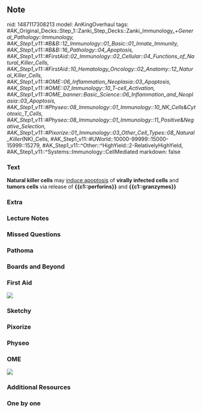 ## Note
nid: 1487117308213
model: AnKingOverhaul
tags: #AK_Original_Decks::Step_1::Zanki_Step_Decks::Zanki_Immunology_+_General_Pathology::Immunology, #AK_Step1_v11::#B&B::12_Immunology::01_Basic::01_Innate_Immunity, #AK_Step1_v11::#B&B::16_Pathology::04_Apoptosis, #AK_Step1_v11::#FirstAid::02_Immunology::02_Cellular::04_Functions_of_Natural_Killer_Cells, #AK_Step1_v11::#FirstAid::10_Hematology_Oncology::02_Anatomy::12_Natural_Killer_Cells, #AK_Step1_v11::#OME::06_Inflammation_Neoplasia::03_Apoptosis, #AK_Step1_v11::#OME::07_Immunology::10_T-cell_Activation, #AK_Step1_v11::#OME_banner::Basic_Science::06_Inflammation_and_Neoplasia::03_Apoptosis, #AK_Step1_v11::#Physeo::08_Immunology::01_Immunology::10_NK_Cells_&_Cytotoxic_T_Cells, #AK_Step1_v11::#Physeo::08_Immunology::01_Immunology::11_Positive_&_Negative_Selection, #AK_Step1_v11::#Pixorize::01_Immunology::03_Other_Cell_Types::08_Natural_Killer_(NK)_Cells, #AK_Step1_v11::#UWorld::10000-99999::15000-15999::15279, #AK_Step1_v11::^Other::^HighYield::2-RelativelyHighYield, #AK_Step1_v11::^Systems::Immunology::CellMediated
markdown: false

### Text
<div>
  <b>Natural killer cells</b> may <u>induce apoptosis</u> of
  <b>virally infected cells</b> and <b>tumors cells</b> via release
  of <b>{{c1::perforins}}</b> and <b>{{c1::granzymes}}</b>
</div>

### Extra


### Lecture Notes


### Missed Questions


### Pathoma


### Boards and Beyond


### First Aid
<img src="tmp9ZjrBY.png">

### Sketchy


### Pixorize


### Physeo


### OME
<div class="ome-widget">
  <a href=
  "https://onlinemeded.org/spa/inflammation-and-neoplasia/apoptosis/acquire?ref=anki">
  <img src="_OME_AnkiFlashcards_Lesson_4.png"></a>
</div>

### Additional Resources


### One by one

